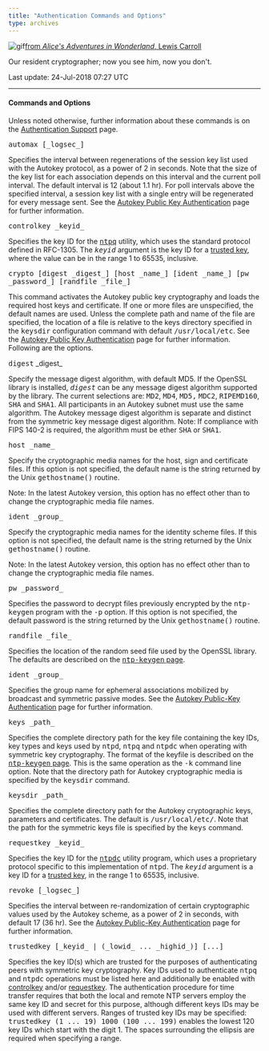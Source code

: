```yaml
---
title: "Authentication Commands and Options"
type: archives
---
```


![gif](/archives/pic/alice44.gif)[from _Alice's Adventures in Wonderland_, Lewis Carroll](/reflib/pictures)

Our resident cryptographer; now you see him, now you don't.

Last update: 24-Jul-2018 07:27 UTC

* * *

#### Commands and Options

Unless noted otherwise, further information about these commands is on the [Authentication Support](/archives/4.2.8-series/authentic) page.

<dt id="automax"><tt>automax [_logsec_]</tt></dt>

Specifies the interval between regenerations of the session key list used with the Autokey protocol, as a power of 2 in seconds. Note that the size of the key list for each association depends on this interval and the current poll interval. The default interval is 12 (about 1.1 hr). For poll intervals above the specified interval, a session key list with a single entry will be regenerated for every message sent. See the [Autokey Public Key Authentication](/archives/4.2.8-series/autokey) page for further information.

<dt id="controlkey"><tt>controlkey _keyid_</tt></dt>

Specifies the key ID for the [<tt>ntpq</tt>](/archives/4.2.8-series/ntpq) utility, which uses the standard protocol defined in RFC-1305. The <tt>_keyid_</tt> argument is the key ID for a [trusted key](/archives/4.2.8-series/authopt/#trustedkey), where the value can be in the range 1 to 65535, inclusive.

<dt id="crypto"><tt>crypto [digest _digest_] [host _name_] [ident _name_] [pw _password_] [randfile _file_]</tt></dt>

This command activates the Autokey public key cryptography and loads the required host keys and certificate. If one or more files are unspecified, the default names are used. Unless the complete path and name of the file are specified, the location of a file is relative to the keys directory specified in the <tt>keysdir</tt> configuration command with default <tt>/usr/local/etc</tt>. See the [Autokey Public Key Authentication](/archives/4.2.8-series/autokey) page for further information. Following are the options.

<dt><tt>digest</tt> _digest_</dt>

Specify the message digest algorithm, with default MD5. If the OpenSSL library is installed, <tt>_digest_</tt> can be any message digest algorithm supported by the library. The current selections are: <tt>MD2</tt>, <tt>MD4</tt>, <tt>MD5,</tt> <tt>MDC2</tt>, <tt>RIPEMD160</tt>, <tt>SHA</tt> and <tt>SHA1</tt>. All participants in an Autokey subnet must use the same algorithm. The Autokey message digest algorithm is separate and distinct from the symmetric key message digest algorithm. Note: If compliance with FIPS 140-2 is required, the algorithm must be ether <tt>SHA</tt> or <tt>SHA1</tt>.

<dt><tt>host _name_</tt></dt>

Specify the cryptographic media names for the host, sign and certificate files. If this option is not specified, the default name is the string returned by the Unix <tt>gethostname()</tt> routine.

<span class="style1">Note: In the latest Autokey version, this option has no effect other than to change the cryptographic media file names.</span>

<dt><tt>ident _group_</tt></dt>

Specify the cryptographic media names for the identity scheme files. If this option is not specified, the default name is the string returned by the Unix <tt>gethostname()</tt> routine.

<span class="style1">Note: In the latest Autokey version, this option has no effect other than to change the cryptographic media file names.</span>

<dt><tt>pw _password_</tt></dt>

Specifies the password to decrypt files previously encrypted by the <tt>ntp-keygen</tt> program with the <tt>-p</tt> option. If this option is not specified, the default password is the string returned by the Unix <tt>gethostname()</tt> routine.

<dt><tt>randfile _file_</tt></dt>

Specifies the location of the random seed file used by the OpenSSL library. The defaults are described on the [<tt>ntp-keygen</tt> page](/archives/4.2.8-series/keygen).

<dt id="ident"><tt>ident _group_</tt></dt>

Specifies the group name for ephemeral associations mobilized by broadcast and symmetric passive modes. See the [Autokey Public-Key Authentication](/archives/4.2.8-series/autokey) page for further information.

<dt id="keys"><tt>keys _path_</tt></dt>

Specifies the complete directory path for the key file containing the key IDs, key types and keys used by <tt>ntpd</tt>, <tt>ntpq</tt> and <tt>ntpdc</tt> when operating with symmetric key cryptography. The format of the keyfile is described on the [<tt>ntp-keygen</tt> page](/archives/4.2.8-series/keygen). This is the same operation as the <tt>-k</tt> command line option. Note that the directory path for Autokey cryptographic media is specified by the <tt>keysdir</tt> command.

<dt id="keysdir"><tt>keysdir _path_</tt></dt>

Specifies the complete directory path for the Autokey cryptographic keys, parameters and certificates. The default is <tt>/usr/local/etc/</tt>. Note that the path for the symmetric keys file is specified by the <tt>keys</tt> command.

<dt id="requestkey"><tt>requestkey _keyid_</tt></dt>

Specifies the key ID for the [<tt>ntpdc</tt>](/archives/4.2.8-series/ntpdc) utility program, which uses a proprietary protocol specific to this implementation of <tt>ntpd</tt>. The <tt>_keyid_</tt> argument is a key ID for a [trusted key](/archives/4.2.8-series/authopt/#trustedkey), in the range 1 to 65535, inclusive.

<dt id="revoke"><tt>revoke [_logsec_]</tt></dt>

Specifies the interval between re-randomization of certain cryptographic values used by the Autokey scheme, as a power of 2 in seconds, with default 17 (36 hr). See the [Autokey Public-Key Authentication](/archives/4.2.8-series/autokey) page for further information.

<dt id="trustedkey"><tt>trustedkey [_keyid_ | (_lowid_ ... _highid_)] [...]</tt></dt>

Specifies the key ID(s) which are trusted for the purposes of authenticating peers with symmetric key cryptography. Key IDs used to authenticate <tt>ntpq</tt> and <tt>ntpdc</tt> operations must be listed here and additionally be enabled with [controlkey](/archives/4.2.8-series/authopt/#controlkey) and/or [requestkey](/archives/4.2.8-series/authopt/#requestkey). The authentication procedure for time transfer requires that both the local and remote NTP servers employ the same key ID and secret for this purpose, although different keys IDs may be used with different servers. Ranges of trusted key IDs may be specified: <tt>trustedkey (1 ... 19) 1000 (100 ... 199)</tt> enables the lowest 120 key IDs which start with the digit 1. The spaces surrounding the ellipsis are required when specifying a range.